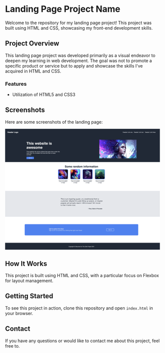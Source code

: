 # Landing Page Project Name

Welcome to the repository for my landing page project! This project was built using HTML and CSS, showcasing my front-end development skills.

## Project Overview

This landing page project was developed primarily as a visual endeavor to deepen my learning in web development. The goal was not to promote a specific product or service but to apply and showcase the skills I've acquired in HTML and CSS. 

### Features

- Utilization of HTML5 and CSS3

## Screenshots

Here are some screenshots of the landing page:

![Screenshot 1](/Foundations/Project:_Landing_Page/screenshot/image.png)

## How It Works

This project is built using HTML and CSS, with a particular focus on Flexbox for layout management.

## Getting Started

To see this project in action, clone this repository and open `index.html` in your browser.

## Contact

If you have any questions or would like to contact me about this project, feel free to.
